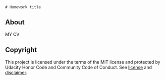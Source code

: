    # Homework title

## About
MY CV

## Copyright
This project is licensed under the terms of the MIT license and protected by Udacity Honor Code and Community Code of Conduct. See [license](LICENSE.md) and [disclaimer](LICENSE.DISCLAIMER.md).